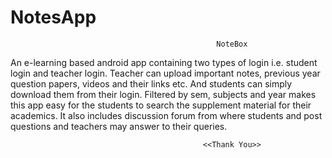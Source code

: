 # NotesApp

                                                  NoteBox
                                                  
An e-learning based android app containing two types of login i.e. student login and teacher login. Teacher can upload important notes, previous  year question papers, videos and their links etc. And students can simply download them from their login. Filtered by sem, subjects and year makes this app easy for the students to search the supplement material for their academics. It also includes discussion forum from where students and post questions and teachers may answer to their queries.

                                               <<Thank You>>
  
